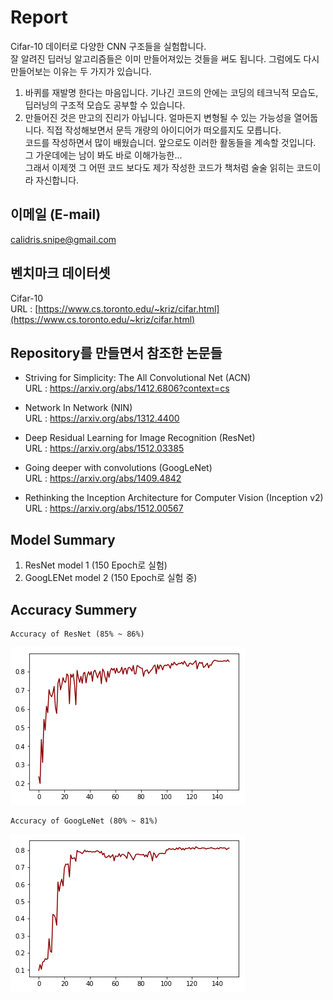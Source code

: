 # Report  
Cifar-10 데이터로 다양한 CNN 구조들을 실험합니다.  
잘 알려진 딥러닝 알고리즘들은 이미 만들어져있는 것들을 써도 됩니다. 그럼에도 다시 만들어보는 이유는 두 가지가 있습니다.  
1. 바퀴를 재발명 한다는 마음입니다. 기나긴 코드의 안에는 코딩의 테크닉적 모습도, 딥러닝의 구조적 모습도 공부할 수 있습니다.  
2. 만들어진 것은 만고의 진리가 아닙니다. 얼마든지 변형될 수 있는 가능성을 열어둡니다. 직접 작성해보면서 문득 개량의 아이디어가 떠오를지도 모릅니다.  
코드를 작성하면서 많이 배웠습니더. 앞으로도 이러한 활동들을 계속할 것입니다. 그 가운데에는 남이 봐도 바로 이해가능한...  
그래서 이제껏 그 어떤 코드 보다도 제가 작성한 코드가 책처럼 술술 읽히는 코드이라 자신합니다.  

## 이메일 (E-mail)  
calidris.snipe@gmail.com  

## 벤치마크 데이터셋  
Cifar-10  
URL : [https://www.cs.toronto.edu/~kriz/cifar.html](https://www.cs.toronto.edu/~kriz/cifar.html) 

## Repository를 만들면서 참조한 논문들  
* Striving for Simplicity: The All Convolutional Net (ACN)  
  URL : https://arxiv.org/abs/1412.6806?context=cs  
  
* Network In Network (NIN)  
  URL : https://arxiv.org/abs/1312.4400  
  
* Deep Residual Learning for Image Recognition (ResNet)  
  URL : https://arxiv.org/abs/1512.03385  
  
* Going deeper with convolutions (GoogLeNet)  
  URL : https://arxiv.org/abs/1409.4842  

* Rethinking the Inception Architecture for Computer Vision (Inception v2)  
  URL : https://arxiv.org/abs/1512.00567  

## Model Summary 
1. ResNet model 1 (150 Epoch로 실험)  
2. GoogLENet model 2 (150 Epoch로 실험 중)  

## Accuracy Summery  
    Accuracy of ResNet (85% ~ 86%)
![ResNet model 1](https://github.com/Doyosae/CNN_Models/blob/master/Residual%20Network/Accuracy/model%201.png)  

    Accuracy of GoogLeNet (80% ~ 81%)
![GoogLeNet model 2](https://github.com/Doyosae/CNN_Models/blob/master/GoogLe%20Network/Accuracy/model%202.png)  
